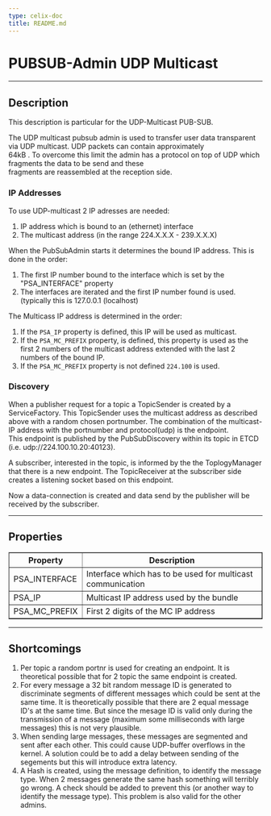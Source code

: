 ```yaml
---
type: celix-doc
title: README.md
---
```



<!--
Licensed to the Apache Software Foundation (ASF) under one or more
contributor license agreements.  See the NOTICE file distributed with
this work for additional information regarding copyright ownership.
The ASF licenses this file to You under the Apache License, Version 2.0
(the "License"); you may not use this file except in compliance with
the License.  You may obtain a copy of the License at
   
    http://www.apache.org/licenses/LICENSE-2.0

Unless required by applicable law or agreed to in writing, software
distributed under the License is distributed on an "AS IS" BASIS,
WITHOUT WARRANTIES OR CONDITIONS OF ANY KIND, either express or implied.
See the License for the specific language governing permissions and
limitations under the License.
-->

# PUBSUB-Admin UDP Multicast

---

## Description

This description is particular for the UDP-Multicast PUB-SUB. 

The UDP multicast pubsub admin is used to transfer user data transparent via UDP multicast. UDP packets can contain approximately  
64kB . To overcome this limit the admin has a protocol on top of UDP which fragments the data to be send and these  
fragments are reassembled at the reception side.

### IP Addresses

To use UDP-multicast 2 IP adresses are needed:

1. IP address which is bound to an (ethernet) interface
2. The multicast address (in the range 224.X.X.X - 239.X.X.X)

When the PubSubAdmin starts it determines the bound IP address. This is done in the order:

1. The first IP number bound to the interface which is set by the "PSA_INTERFACE" property
2. The interfaces are iterated and the first IP number found is used. (typically this is 127.0.0.1 (localhost)

The  Multicass IP address is determined in the order:

1. If the `PSA_IP` property is defined, this IP will be used as multicast.
2. If the `PSA_MC_PREFIX` property, is defined, this property is used as the first 2 numbers of the multicast address extended with the last 2 numbers of the bound IP.
3. If the `PSA_MC_PREFIX` property is not defined `224.100` is used.

### Discovery

When a publisher request for a topic a TopicSender is created by a ServiceFactory. This TopicSender uses the multicast address as described above with a random chosen portnumber. The combination of the multicast-IP address with the portnumber and protocol(udp) is the endpoint.  
This endpoint is published by the PubSubDiscovery within its topic in ETCD (i.e. udp://224.100.10.20:40123).
 
A subscriber, interested in the topic, is informed by the the ToplogyManager that there is a new endpoint. The TopicReceiver at the subscriber side creates a listening socket based on this endpoint. 

Now a data-connection is created and data send by the publisher will be received by the subscriber.  

---

## Properties

<table border="1">
    <tr><th>Property</th><th>Description</th></tr>
    <tr><td>PSA_INTERFACE</td><td>Interface which has to be used for multicast communication</td></tr>
    <tr><td>PSA_IP</td><td>Multicast IP address used by the bundle</td></tr>
    <tr><td>PSA_MC_PREFIX</td><td>First 2 digits of the MC IP address </td></tr>
</table>

---

## Shortcomings

1. Per topic a random portnr is used for creating an endpoint. It is theoretical possible that for 2 topic the same endpoint is created.
2. For every message a 32 bit random message ID is generated to discriminate segments of different messages which could be sent at the same time. It is theoretically possible that there are 2 equal message ID's at the same time. But since the mesage ID is valid only during the transmission of a message (maximum some milliseconds with large messages) this is not very plausible.
3. When sending large messages, these messages are segmented and sent after each other. This could cause UDP-buffer overflows in the kernel. A solution could be to add a delay between sending of the segements but this will introduce extra latency.
4. A Hash is created, using the message definition, to identify the message type. When 2 messages generate the same hash something will terribly go wrong. A check should be added to prevent this (or another way to identify the message type). This problem is also valid for the other admins.




